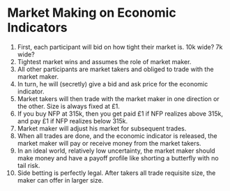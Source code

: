 # Market Making on Economic Indicators

1. First, each participant will bid  on how tight their market is. 10k wide? 7k wide? 
2. Tightest market wins and assumes the role of market maker.
3. All other participants are market takers and obliged to trade with the market maker.
4. In turn, he will (secretly) give a bid and ask price for the economic indicator.
5. Market takers will then trade with the market maker in one direction or the other. Size is always fixed at £1. 
6. If you buy NFP at 315k, then you get paid £1 if NFP realizes above 315k, and pay £1 if NFP realizes below 315k.
7. Market maker will adjust his market for subsequent trades.
8. When all trades are done, and the economic indicator is released, the market maker will pay or receive money from the market takers.
9. In an ideal world, relatively low uncertainty, the market maker should make money and have a payoff profile like shorting a butterfly with no tail risk.
10. Side betting is perfectly legal. After takers all trade requisite size, the maker can offer in larger size.



